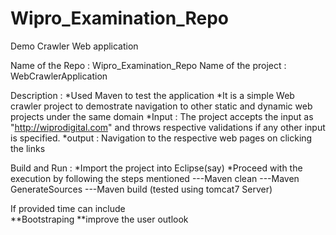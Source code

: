 # Wipro_Examination_Repo
Demo Crawler Web application

Name of the Repo : Wipro_Examination_Repo
Name of the project :  WebCrawlerApplication

Description : 
*Used Maven to test the application
*It is a simple Web crawler project to demostrate navigation to other static and dynamic web projects under the same domain
*Input :  The project accepts the input as "http://wiprodigital.com" and throws respective validations if any other input is specified.
*output : Navigation to the respective web pages on clicking the links 

Build and Run : 
*Import the project into Eclipse(say)
*Proceed with the execution by following the steps mentioned 
---Maven clean 
---Maven GenerateSources
---Maven build (tested using tomcat7 Server)

If provided time can include  
**Bootstraping
**improve the user outlook



